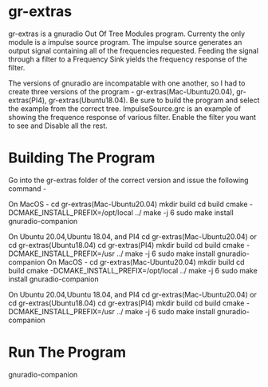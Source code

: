 # gr-extras
gr-extras is a gnuradio Out Of Tree Modules program. Currenty the only module is a impulse source program. The impulse source generates an output signal containing all of the frequencies requested. Feeding the signal through a filter to a Frequency Sink yields the frequency response of the filter. 

The versions of gnuradio are incompatable with one another, so I had to create three versions of the program - gr-extras(Mac-Ubuntu20.04), gr-extras(PI4), gr-extras(Ubuntu18.04). Be sure to build the program and select the example from the correct tree. ImpulseSource.grc is an example of showing the frequence response of various filter. Enable the filter you want to see and Disable all the rest.

# Building The Program

Go into the gr-extras folder of the correct version and issue the following command -

On MacOS -
cd gr-extras(Mac-Ubuntu20.04)
mkdir build
cd build
cmake -DCMAKE_INSTALL_PREFIX=/opt/local ../
make -j 6
sudo make install
gnuradio-companion

On Ubuntu 20.04,Ubuntu 18.04, and PI4
cd  gr-extras(Mac-Ubuntu20.04) or cd  gr-extras(Ubuntu18.04) cd gr-extras(PI4)
mkdir build
cd build
cmake -DCMAKE_INSTALL_PREFIX=/usr ../
make -j 6
sudo make install
gnuradio-companion
On MacOS -
cd gr-extras(Mac-Ubuntu20.04)
mkdir build
cd build
cmake -DCMAKE_INSTALL_PREFIX=/opt/local ../
make -j 6
sudo make install
gnuradio-companion

On Ubuntu 20.04,Ubuntu 18.04, and PI4
cd  gr-extras(Mac-Ubuntu20.04) or cd  gr-extras(Ubuntu18.04) cd gr-extras(PI4)
mkdir build
cd build
cmake -DCMAKE_INSTALL_PREFIX=/usr ../
make -j 6
sudo make install
gnuradio-companion



# Run The Program

gnuradio-companion
